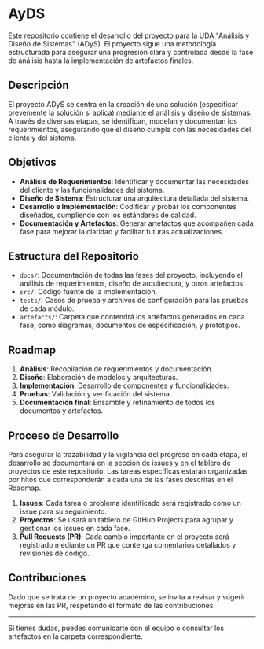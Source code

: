 # AyDS

Este repositorio contiene el desarrollo del proyecto para la UDA "Análisis y Diseño de Sistemas" (ADyS). El proyecto sigue una metodología estructurada para asegurar una progresión clara y controlada desde la fase de análisis hasta la implementación de artefactos finales.

## Descripción

El proyecto ADyS se centra en la creación de una solución (especificar brevemente la solución si aplica) mediante el análisis y diseño de sistemas. A través de diversas etapas, se identifican, modelan y documentan los requerimientos, asegurando que el diseño cumpla con las necesidades del cliente y del sistema.

## Objetivos

- **Análisis de Requerimientos**: Identificar y documentar las necesidades del cliente y las funcionalidades del sistema.
- **Diseño de Sistema**: Estructurar una arquitectura detallada del sistema.
- **Desarrollo e Implementación**: Codificar y probar los componentes diseñados, cumpliendo con los estándares de calidad.
- **Documentación y Artefactos**: Generar artefactos que acompañen cada fase para mejorar la claridad y facilitar futuras actualizaciones.

## Estructura del Repositorio

- `docs/`: Documentación de todas las fases del proyecto, incluyendo el análisis de requerimientos, diseño de arquitectura, y otros artefactos.
- `src/`: Código fuente de la implementación.
- `tests/`: Casos de prueba y archivos de configuración para las pruebas de cada módulo.
- `artefacts/`: Carpeta que contendrá los artefactos generados en cada fase, como diagramas, documentos de especificación, y prototipos.

## Roadmap

1. **Análisis**: Recopilación de requerimientos y documentación.
2. **Diseño**: Elaboración de modelos y arquitecturas.
3. **Implementación**: Desarrollo de componentes y funcionalidades.
4. **Pruebas**: Validación y verificación del sistema.
5. **Documentación final**: Ensamble y refinamiento de todos los documentos y artefactos.

## Proceso de Desarrollo

Para asegurar la trazabilidad y la vigilancia del progreso en cada etapa, el desarrollo se documentará en la sección de issues y en el tablero de proyectos de este repositorio. Las tareas específicas estarán organizadas por hitos que corresponderán a cada una de las fases descritas en el Roadmap. 

1. **Issues**: Cada tarea o problema identificado será registrado como un issue para su seguimiento.
2. **Proyectos**: Se usará un tablero de GitHub Projects para agrupar y gestionar los issues en cada fase.
3. **Pull Requests (PR)**: Cada cambio importante en el proyecto será registrado mediante un PR que contenga comentarios detallados y revisiones de código.

## Contribuciones

Dado que se trata de un proyecto académico, se invita a revisar y sugerir mejoras en las PR, respetando el formato de las contribuciones.

---

Si tienes dudas, puedes comunicarte con el equipo o consultar los artefactos en la carpeta correspondiente.
